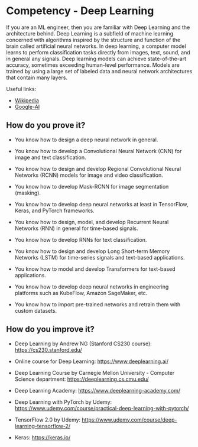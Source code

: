 # Competency - Deep Learning

If you are an ML engineer, then you are familiar with Deep Learning and the architecture behind. Deep Learning is a subfield of machine learning concerned with algorithms inspired by the structure and function of the brain called artificial neural networks. In deep learning, a computer model learns to perform classification tasks directly from images, text, sound, and in general any signals. Deep learning models can achieve state-of-the-art accuracy, sometimes exceeding human-level performance. Models are trained by using a large set of labeled data and neural network architectures that contain many layers.

Useful links:

- [Wikipedia](https://en.wikipedia.org/wiki/Deep_learning)
- [Google-AI](https://ai.google/)

## How do you prove it?

- You know how to design a deep neural network in general.

- You know how to develop a Convolutional Neural Network (CNN) for image and text classification.

- You know how to design and develop Regional Convolutional Neural Networks (RCNN) models for image and video classification.

- You know how to develop Mask-RCNN for image segmentation (masking).

- You know how to develop deep neural networks at least in TensorFlow, Keras, and PyTorch frameworks.

- You know how to design, model, and develop Recurrent Neural Networks (RNN) in general for time-based signals.

- You know how to develop RNNs for text classification.

- You know how to design and develop Long Short-term Memory Networks (LSTM) for time-series signals and text-based applications.

- You know how to model and develop Transformers for text-based applications.

- You know how to develop deep neural networks in engineering platforms such as KubeFlow, Amazon SageMaker, etc.

- You know how to import pre-trained networks and retrain them with custom datasets.

## How do you improve it?

- Deep Learning by Andrew NG (Stanford CS230 course): https://cs230.stanford.edu/

- Online course for Deep Learning: https://www.deeplearning.ai/

- Deep Learning Course by Carnegie Mellon University - Computer Science department: https://deeplearning.cs.cmu.edu/

- Deep Learning Academy: https://www.deeplearning-academy.com/

- Deep Learning with PyTorch by Udemy: https://www.udemy.com/course/practical-deep-learning-with-pytorch/

- TensorFlow 2.0 by Udemy: https://www.udemy.com/course/deep-learning-tensorflow-2/

- Keras: https://keras.io/
